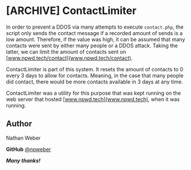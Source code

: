 ﻿# [ARCHIVE] ContactLimiter

In order to prevent a DDOS via many attempts to execute `contact.php`, the script only sends the contact message if a recorded amount of sends is a low amount. Therefore, if the value was high, it can be assumed that many contacts were sent by either many people or a DDOS attack. Taking the latter, we can limit the amount of contacts sent on [www.npwd.tech/contact](www.npwd.tech/contact).

ContactLimiter is part of this system. It resets the amount of contacts to 0 every 3 days to allow for contacts. Meaning, in the case that many people did contact, there would be more contacts available in 3 days at any time.

ContactLimiter was a utility for this purpose that was kept running on the web server that hosted [www.npwd.tech](www.npwd.tech), when it was running.

 ## **Author**
Nathan Weber

**GitHub** [@npweber](https://github.com/npweber/)

***Many thanks!***


